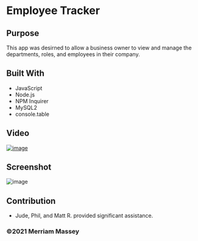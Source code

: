 # Employee Tracker

## Purpose

This app was desirned to allow a business owner to view and manage the departments, roles, and employees in their company.

## Built With

- JavaScript
- Node.js
- NPM Inquirer
- MySQL2
- console.table

## Video

[![image](https://user-images.githubusercontent.com/77468612/116026959-93875080-a608-11eb-8a78-8eb94997e0f0.png)](https://youtu.be/PFOQxOQ3AT4 "Video of functionality")

## Screenshot

![image](https://user-images.githubusercontent.com/77468612/116026959-93875080-a608-11eb-8a78-8eb94997e0f0.png)

## Contribution

- Jude, Phil, and Matt R. provided significant assistance.

### ©️2021 Merriam Massey
